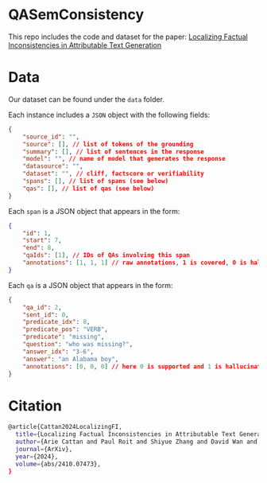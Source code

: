 # QASemConsistency

This repo includes the code and dataset for the paper: [Localizing Factual Inconsistencies in Attributable Text Generation](https://arxiv.org/abs/2410.07473)


# Data

Our dataset can be found under the `data` folder. 

Each instance includes a `JSON` object with the following fields:
```json
{
    "source_id": "",
    "source": [], // list of tokens of the grounding 
    "summary": [], // list of sentences in the response
    "model": "", // name of model that generates the response
    "datasource": "", 
    "dataset": "", // cliff, factscore or verifiability
    "spans": [], // list of spans (see below)
    "qas": [], // list of qas (see below)
}
```

Each `span` is a JSON object that appears in the form:
```json
{
    "id": 1, 
    "start": 7, 
    "end": 8, 
    "qaIds": [1], // IDs of QAs involving this span
    "annotations": [1, 1, 1] // raw annotations, 1 is covered, 0 is hallucinated
}
```

Each `qa` is a JSON object that appears in the form:
```json
{
    "qa_id": 2,
    "sent_id": 0, 
    "predicate_idx": 8, 
    "predicate_pos": "VERB", 
    "predicate": "missing", 
    "question": "who was missing?", 
    "answer_idx": "3-6", 
    "answer": "an Alabama boy", 
    "annotations": [0, 0, 0] // here 0 is supported and 1 is hallucinated
}
```

# Citation

```bash
@article{Cattan2024LocalizingFI,
  title={Localizing Factual Inconsistencies in Attributable Text Generation},
  author={Arie Cattan and Paul Roit and Shiyue Zhang and David Wan and Roee Aharoni and Idan Szpektor and Mohit Bansal and Ido Dagan},
  journal={ArXiv},
  year={2024},
  volume={abs/2410.07473},
}   
```